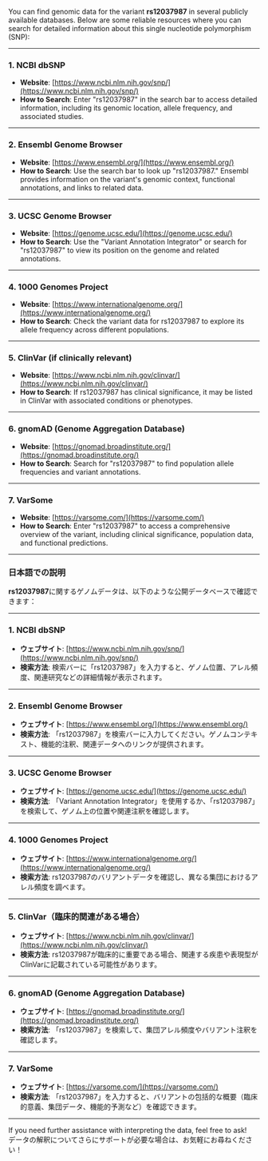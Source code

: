You can find genomic data for the variant **rs12037987** in several publicly available databases. Below are some reliable resources where you can search for detailed information about this single nucleotide polymorphism (SNP):

---

### 1. **NCBI dbSNP**
   - **Website**: [https://www.ncbi.nlm.nih.gov/snp/](https://www.ncbi.nlm.nih.gov/snp/)
   - **How to Search**: Enter "rs12037987" in the search bar to access detailed information, including its genomic location, allele frequency, and associated studies.

---

### 2. **Ensembl Genome Browser**
   - **Website**: [https://www.ensembl.org/](https://www.ensembl.org/)
   - **How to Search**: Use the search bar to look up "rs12037987." Ensembl provides information on the variant's genomic context, functional annotations, and links to related data.

---

### 3. **UCSC Genome Browser**
   - **Website**: [https://genome.ucsc.edu/](https://genome.ucsc.edu/)
   - **How to Search**: Use the "Variant Annotation Integrator" or search for "rs12037987" to view its position on the genome and related annotations.

---

### 4. **1000 Genomes Project**
   - **Website**: [https://www.internationalgenome.org/](https://www.internationalgenome.org/)
   - **How to Search**: Check the variant data for rs12037987 to explore its allele frequency across different populations.

---

### 5. **ClinVar (if clinically relevant)**
   - **Website**: [https://www.ncbi.nlm.nih.gov/clinvar/](https://www.ncbi.nlm.nih.gov/clinvar/)
   - **How to Search**: If rs12037987 has clinical significance, it may be listed in ClinVar with associated conditions or phenotypes.

---

### 6. **gnomAD (Genome Aggregation Database)**
   - **Website**: [https://gnomad.broadinstitute.org/](https://gnomad.broadinstitute.org/)
   - **How to Search**: Search for "rs12037987" to find population allele frequencies and variant annotations.

---

### 7. **VarSome**
   - **Website**: [https://varsome.com/](https://varsome.com/)
   - **How to Search**: Enter "rs12037987" to access a comprehensive overview of the variant, including clinical significance, population data, and functional predictions.

---

### 日本語での説明
**rs12037987**に関するゲノムデータは、以下のような公開データベースで確認できます：

---

### 1. **NCBI dbSNP**
   - **ウェブサイト**: [https://www.ncbi.nlm.nih.gov/snp/](https://www.ncbi.nlm.nih.gov/snp/)
   - **検索方法**: 検索バーに「rs12037987」を入力すると、ゲノム位置、アレル頻度、関連研究などの詳細情報が表示されます。

---

### 2. **Ensembl Genome Browser**
   - **ウェブサイト**: [https://www.ensembl.org/](https://www.ensembl.org/)
   - **検索方法**: 「rs12037987」を検索バーに入力してください。ゲノムコンテキスト、機能的注釈、関連データへのリンクが提供されます。

---

### 3. **UCSC Genome Browser**
   - **ウェブサイト**: [https://genome.ucsc.edu/](https://genome.ucsc.edu/)
   - **検索方法**: 「Variant Annotation Integrator」を使用するか、「rs12037987」を検索して、ゲノム上の位置や関連注釈を確認します。

---

### 4. **1000 Genomes Project**
   - **ウェブサイト**: [https://www.internationalgenome.org/](https://www.internationalgenome.org/)
   - **検索方法**: rs12037987のバリアントデータを確認し、異なる集団におけるアレル頻度を調べます。

---

### 5. **ClinVar（臨床的関連がある場合）**
   - **ウェブサイト**: [https://www.ncbi.nlm.nih.gov/clinvar/](https://www.ncbi.nlm.nih.gov/clinvar/)
   - **検索方法**: rs12037987が臨床的に重要である場合、関連する疾患や表現型がClinVarに記載されている可能性があります。

---

### 6. **gnomAD (Genome Aggregation Database)**
   - **ウェブサイト**: [https://gnomad.broadinstitute.org/](https://gnomad.broadinstitute.org/)
   - **検索方法**: 「rs12037987」を検索して、集団アレル頻度やバリアント注釈を確認します。

---

### 7. **VarSome**
   - **ウェブサイト**: [https://varsome.com/](https://varsome.com/)
   - **検索方法**: 「rs12037987」を入力すると、バリアントの包括的な概要（臨床的意義、集団データ、機能的予測など）を確認できます。

---

If you need further assistance with interpreting the data, feel free to ask!  
データの解釈についてさらにサポートが必要な場合は、お気軽にお尋ねください！